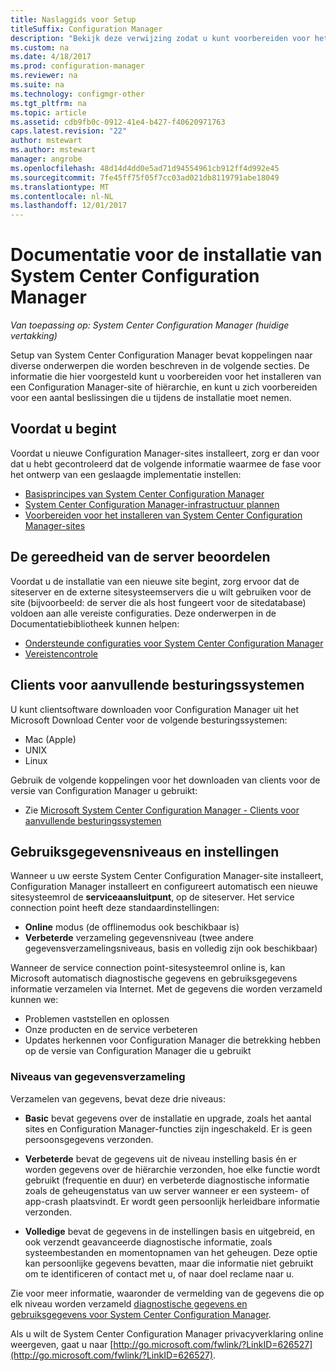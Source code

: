 ```yaml
---
title: Naslaggids voor Setup
titleSuffix: Configuration Manager
description: "Bekijk deze verwijzing zodat u kunt voorbereiden voor het installeren van een Configuration Manager-site of hiërarchie."
ms.custom: na
ms.date: 4/18/2017
ms.prod: configuration-manager
ms.reviewer: na
ms.suite: na
ms.technology: configmgr-other
ms.tgt_pltfrm: na
ms.topic: article
ms.assetid: cdb9fb0c-0912-41e4-b427-f40620971763
caps.latest.revision: "22"
author: mstewart
ms.author: mstewart
manager: angrobe
ms.openlocfilehash: 48d14d4dd0e5ad71d94554961cb912ff4d992e45
ms.sourcegitcommit: 7fe45ff75f05f7cc03ad021db8119791abe18049
ms.translationtype: MT
ms.contentlocale: nl-NL
ms.lasthandoff: 12/01/2017
---
```

# <a name="reference-for-system-center-configuration-manager-setup"></a>Documentatie voor de installatie van System Center Configuration Manager

*Van toepassing op: System Center Configuration Manager (huidige vertakking)*

Setup van System Center Configuration Manager bevat koppelingen naar diverse onderwerpen die worden beschreven in de volgende secties. De informatie die hier voorgesteld kunt u voorbereiden voor het installeren van een Configuration Manager-site of hiërarchie, en kunt u zich voorbereiden voor een aantal beslissingen die u tijdens de installatie moet nemen.  


##  <a name="bkmk_start"></a> Voordat u begint  
Voordat u nieuwe Configuration Manager-sites installeert, zorg er dan voor dat u hebt gecontroleerd dat de volgende informatie waarmee de fase voor het ontwerp van een geslaagde implementatie instellen:  

-   [Basisprincipes van System Center Configuration Manager](../../../../core/understand/fundamentals.md)  
-   [System Center Configuration Manager-infrastructuur plannen](../../../plan-design/network/configure-firewalls-ports-domains.md)  
-   [Voorbereiden voor het installeren van System Center Configuration Manager-sites](prepare-to-install-sites.md)  

##  <a name="bkmk_assess"></a> De gereedheid van de server beoordelen  
Voordat u de installatie van een nieuwe site begint, zorg ervoor dat de siteserver en de externe sitesysteemservers die u wilt gebruiken voor de site (bijvoorbeeld: de server die als host fungeert voor de sitedatabase) voldoen aan alle vereiste configuraties. Deze onderwerpen in de Documentatiebibliotheek kunnen helpen:  

-   [Ondersteunde configuraties voor System Center Configuration Manager](../../../../core/plan-design/configs/supported-configurations.md)  
-   [Vereistencontrole](prerequisite-checker.md)  

##  <a name="bkmk_Addclients"></a> Clients voor aanvullende besturingssystemen  
U kunt clientsoftware downloaden voor Configuration Manager uit het Microsoft Download Center voor de volgende besturingssystemen:  

-   Mac (Apple)  
-   UNIX  
-   Linux  

Gebruik de volgende koppelingen voor het downloaden van clients voor de versie van Configuration Manager u gebruikt:  

-   Zie [Microsoft System Center Configuration Manager - Clients voor aanvullende besturingssystemen](http://www.microsoft.com/download/details.aspx?id=47719)  

##  <a name="bkmk_usage"></a> Gebruiksgegevensniveaus en instellingen  
Wanneer u uw eerste System Center Configuration Manager-site installeert, Configuration Manager installeert en configureert automatisch een nieuwe sitesysteemrol de **serviceaansluitpunt**, op de siteserver. Het service connection point heeft deze standaardinstellingen:  

-   **Online** modus (de offlinemodus ook beschikbaar is)  
-   **Verbeterde** verzameling gegevensniveau (twee andere gegevensverzamelingsniveaus, basis en volledig zijn ook beschikbaar)  

Wanneer de service connection point-sitesysteemrol online is, kan Microsoft automatisch diagnostische gegevens en gebruiksgegevens informatie verzamelen via Internet. Met de gegevens die worden verzameld kunnen we:  

-   Problemen vaststellen en oplossen  
-   Onze producten en de service verbeteren  
-   Updates herkennen voor Configuration Manager die betrekking hebben op de versie van Configuration Manager die u gebruikt  

### <a name="levels-of-data-collection"></a>Niveaus van gegevensverzameling  
Verzamelen van gegevens, bevat deze drie niveaus:

-   **Basic** bevat gegevens over de installatie en upgrade, zoals het aantal sites en Configuration Manager-functies zijn ingeschakeld. Er is geen persoonsgegevens verzonden.  

-   **Verbeterde** bevat de gegevens uit de niveau instelling basis én er worden gegevens over de hiërarchie verzonden, hoe elke functie wordt gebruikt (frequentie en duur) en verbeterde diagnostische informatie zoals de geheugenstatus van uw server wanneer er een systeem- of app-crash plaatsvindt. Er wordt geen persoonlijk herleidbare informatie verzonden.  

-   **Volledige** bevat de gegevens in de instellingen basis en uitgebreid, en ook verzendt geavanceerde diagnostische informatie, zoals systeembestanden en momentopnamen van het geheugen. Deze optie kan persoonlijke gegevens bevatten, maar die informatie niet gebruikt om te identificeren of contact met u, of naar doel reclame naar u.  

Zie voor meer informatie, waaronder de vermelding van de gegevens die op elk niveau worden verzameld [diagnostische gegevens en gebruiksgegevens voor System Center Configuration Manager](../../../../core/plan-design/diagnostics/diagnostics-and-usage-data.md).  

Als u wilt de System Center Configuration Manager privacyverklaring online weergeven, gaat u naar [http://go.microsoft.com/fwlink/?LinkID=626527](http://go.microsoft.com/fwlink/?LinkID=626527).
